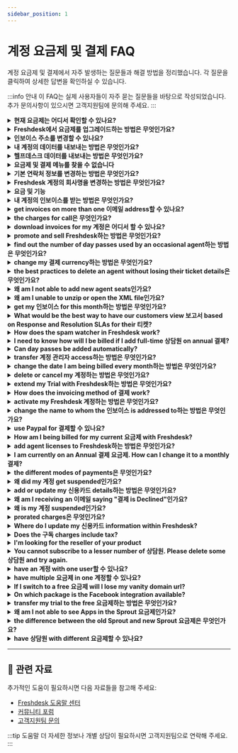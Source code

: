 ```yaml
---
sidebar_position: 1
---
```


# 계정 요금제 및 결제 FAQ

계정 요금제 및 결제에서 자주 발생하는 질문들과 해결 방법을 정리했습니다. 각 질문을 클릭하여 상세한 답변을 확인하실 수 있습니다.

:::info 안내
이 FAQ는 실제 사용자들이 자주 묻는 질문들을 바탕으로 작성되었습니다. 추가 문의사항이 있으시면 고객지원팀에 문의해 주세요.
:::

<details>
<summary><strong>현재 요금제는 어디서 확인할 수 있나요?</strong></summary>

Please navigate to 관리자 -> 계정 -> 요금제 and 결제, and you would be able to see your current 요금제 and the number of 상담원 you're subscribed to. Kindly 참고 that you would have to be an **"계정 관리자" **in order to see the 계정 설정.이곳에서 요금제를 변경하여 다양한 기능을 체험해 볼 수 있습니다.

</details>

<details>
<summary><strong>Freshdesk에서 요금제를 업그레이드하는 방법은 무엇인가요?</strong></summary>

구독 업그레이드는 Freshdesk 계정의 계정 관리자만 아래 단계에 따라 수행할 수 있습니다.-
Navigate to 관리자 from the menu. Under 계정, click on 요금제 and 결제.-
다양한 요금제와 상담원 수를 지정할 수 있는 옵션을 찾을 수 있습니다. Select the "Choose the 요금제" option to proceed with your upgrade.-
For online payments using a 신용카드, check your order summary, 계정, and 결제 information, and provide your 신용카드 details to complete the 결제-
For offline payments please reach out to [결제@freshdesk.com](mailto:결제@freshworks.com) and [지원@freshdesk.com](mailto:지원@freshdesk.com) with your 요금제 upgrade details.![How to upgrade your 요금제 or 구독 in Freshdesk?](https://s3.amazonaws.com/cdn.freshdesk.com/data/헬프데스크/attachments/production/50008398246/original/fFAYjT3Ydw8TRr2YLKViZyxc2EcXsfdG-g.gif?1684475354)Refer to **[this article](https://지원.freshdesk.com/en/지원/solutions/articles/50000006028-how-to-try-a-higher-요금제-on-freshdesk)** to know how you can try a higher 요금제 before upgrading.

</details>

<details>
<summary><strong>인보이스 주소를 변경할 수 있나요?</strong></summary>

Please reach out to **지원/결제@freshdesk.com** in order to change the 인보이스 address. 인보이스가 올바르게 전달될 수 있도록 변경하고자 하는 이메일 주소를 알려주십시오.**참고:** 계정당 하나의 인보이스 주소만 허용됩니다.

</details>

<details>
<summary><strong>내 계정의 데이터를 내보내는 방법은 무엇인가요?</strong></summary>

The 계정 you have with us contains information that you would want a record of and maybe report on in a different tool. For this, please navigate to** 관리자 -> 계정 -> 계정 Details -> Export data. **This allows you to get the entire data in your 계정 which includes your 티켓, solutions, forums and the list of customers in the form of XML. Please have this converted into a readable script at your end with the assistance of developers.Kindly 참고 that an 계정 관리자 is one who would be able to access the accounts tab which would allow one to export 계정 information, access 결제 or buy day passes.계정 관리자 can follow the steps mentioned in this video to export the data참고 자료: https://www.youtube.com/watch?v=DTa_LDg8vng&list=PLsYJ3BsyR4qGFujlW0iDtOBOf4IPVsAqt&index=11

</details>

<details>
<summary><strong>헬프데스크 데이터를 내보내는 방법은 무엇인가요?</strong></summary>

참고 자료: https://www.youtube.com/watch?v=DTa_LDg8vng&list=PLsYJ3BsyR4qGFujlW0iDtOBOf4IPVsAqt&index=11Go to **관리자 -> 계정 -> 계정 Details** >Export data > click on the Export button on this page, to receive the data. The export of the entire 헬프데스크 data can be accessed from Accounts > Accounts exports.![이미지](https://s3.amazonaws.com/cdn.freshdesk.com/data/헬프데스크/attachments/production/41662206/original/oEeq2pPfm_ALUn0FpilQl7bZ7UH8kkzfbw.png?1541576083)Kindly 참고 that an **계정 관리자** is one who would be able to access the accounts tab which would allow one to export 계정 information, access 결제, or buy day passes.To view previously exported data from your 헬프데스크, please navigate to the 관리자> Accounts exports. From here, you can see the export history.You can also see the progress of downloads and directly download the file from this page.![이미지](https://s3.amazonaws.com/cdn.freshdesk.com/data/헬프데스크/attachments/production/50007811367/original/DhfqJe2t4A55w9-7xiv4yizS_vu6J4Ltjg.png?1678349818)A window pops up when you click on the Details button which provides details about the export. The agent can easily see information like the selected time period, ticket fields, contact fields, company fields and other information from here.![이미지](https://s3.amazonaws.com/cdn.freshdesk.com/data/헬프데스크/attachments/production/50007811368/original/ok4WRFgj-72cK5lP6iloDQgHMT8KnlpfHQ.png?1678349819)

</details>

<details>
<summary><strong>요금제 및 결제 메뉴를 찾을 수 없습니다</strong></summary>

요금제 및 결제는 다음 위치에서 확인할 수 있습니다: **관리자 > Accounts**. 이는 해당 계정의 계정 관리자만 접근할 수 있습니다. 이 패널이 보이지 않는다면 계정 관리자가 누구인지 확인할 수 있습니다 by moving to **관리자 > 팀 > 상담원 **프로필을 편집할 수 없는 상담원이 계정 관리자입니다.

</details>

<details>
<summary><strong>기본 연락처 정보를 변경하는 방법은 무엇인가요?</strong></summary>

Please go to 관리자 -> 계정  -> 계정 Details  to change the primary contact details listed here. Kindly 참고 that you would be able to make changes to Name, 이메일 address, and phone details.You would be able to access 계정 설정 only if you are an **"****계정 관리자"** on the 포털.

</details>

<details>
<summary><strong>Freshdesk 계정의 회사명을 변경하는 방법은 무엇인가요?</strong></summary>

Please send an 이메일 to Freshdesk 지원 **(****[지원@freshdesk.com](mailto:지원@freshdesk.com)****)** and we would change your company name from the backend.

</details>

<details>
<summary><strong>요금 및 기능</strong></summary>

Refer to the links below for detailed comparison of various 요금제, its features and pricing:[https://freshdesk.com/pricing](https://freshdesk.com/pricing)[https://freshdesk.com/헬프데스크-features](https://freshdesk.com/헬프데스크-features)

</details>

<details>
<summary><strong>내 계정의 인보이스를 받는 방법은 무엇인가요?</strong></summary>

Here are some simple steps to help you get your 계정 인보이스:1. **Access your 계정 Details**:
To access your 계정 details, you need to have the **계정 관리자 role** associated with your access. Once you have access, navigate to **관리자 > 계정 > 요금제 & 결제**.2. **Add 이메일 address**:
Click '**All**' under '**View Invoices**'. Under the '**Send Invoices to**' option at the right hand side, add the 이메일 address to which you want the invoices sent. This contact will receive monthly and yearly invoices.3. **Contact 결제 지원**:
If you need any help with 결제 or invoices, you can write to [결제@freshworks.com](mailto:결제@freshworks.com). Our 결제 지원 팀 will be happy to assist you with any queries you may have.

</details>

<details>
<summary><strong>get invoices on more than one 이메일 address할 수 있나요?</strong></summary>

Please 참고 that you could have only one primary 이메일 address listed in the **계정 **under **관리자 -> 계정 Details** for receiving invoices from your 계정.You could always contact us **(지원@freshdesk.com)** regarding this so that we could send the 인보이스 to another 이메일 address from our end.

</details>

<details>
<summary><strong>the charges for call은 무엇인가요?</strong></summary>

Refer to the [article](https://www.freshworks.com/freshcaller-cloud-pbx/pricing/call-rates/) to know more about Freshcaller call rates.

</details>

<details>
<summary><strong>download invoices for my 계정은 어디서 할 수 있나요?</strong></summary>

**계정 administrators** (your role on the 포털) would be able to download their Freshdesk 계정 invoices from within the 헬프데스크.Please navigate to **관리자 -> 계정 -> 요금제 and 결제 -> View Invoices** from where you could download them.Kindly 참고 that this is available only for online payments that have a registered card on the 포털. For accounts with **offline** modes of payments (bank transfers and PayPal), contact **지원@freshdesk.com **and we would be able to send them over.

</details>

<details>
<summary><strong>promote and sell Freshdesk하는 방법은 무엇인가요?</strong></summary>

You can become of our resellers and can sign up for it from [https://www.freshworks.com/company/partners/](https://www.freshworks.com/company/partners/)

</details>

<details>
<summary><strong>find out the number of day passes used by an occasional agent하는 방법은 무엇인가요?</strong></summary>

To know the number of day passes used by an Occasional agent, please navigate to **관리자 -> General 설정 -> 상담원 -> Occasional 상담원**. There, you'll find their last-logged-in information along with the day pass usage count.Also, as an **A****ccount 관리자**, you would be able to see the usage in **관리자 -> 계정 설정 -> Day pass **and it could be further filtered by 상담원.

</details>

<details>
<summary><strong>change my 결제 currency하는 방법은 무엇인가요?</strong></summary>

To change your 결제 currency, please send an 이메일 to 결제@freshworks.com. However if your 계정 is on a trial period, then you can change your currency from the 포털 by heading to **관리자 > 계정 > 요금제 and billings.**

</details>

<details>
<summary><strong>the best practices to delete an agent without losing their ticket details은 무엇인가요?</strong></summary>

Sometimes, 상담원 in your organization may leave or move to a different department. In such cases, you can delete those 상담원 after transferring ownership of their 티켓 to other 상담원. When you delete an agent from Freshdesk, all 티켓 assigned to that agent are automatically unassigned, and the agent will be available as a contact in your Freshdesk 계정. Here are two ways to remove an agent without losing their associated ticket details.- [Converting an agent to an occasional agent.](#Converting-an-agent-to-an-occasional-agent.)
- [Assuming the identity of the agent](#Assuming-the-identity-of-the-agent)[](https://docs.google.com/document/d/1Ykod0RKGMjAxJZPYFl1OIHFs4jcerKAgg_49vA05Zos/edit#heading=h.njoufdsbses3)**Converting an agent to an occasional agent.**
You can convert a full-time agent into an occasional agent instead of deleting them and then edit the 이메일 address to a placeholder 이메일 address like: xyz@example.com. This way, you can free up an agent seat and retain the record of 티켓 assigned to the agent. Here’s how you can do it.-
Navigate to 관리자. Choose 팀 and then click on 상담원.-
Click on the Edit option next to the required agent name.-
Under the Edit 상담원 page, choose the Occasional Agent radio button as the Agent type.-
Update the 이메일 address to a placeholder 이메일 address say, [xyz@example.com](mailto:xyz@example.com).-
Click on Update agent to save the changes.![How to convert to an occasional agent in Freshdesk?](https://s3.amazonaws.com/cdn.freshdesk.com/data/헬프데스크/attachments/production/50008538142/original/QPTl0Lu2ufLnGMJGd1uu-ozxY0rwg8upvQ.gif?1686026914)**Assuming the identity of the agent**
As an 관리자, you can [assume the agent's identity](https://지원.freshdesk.com/지원/solutions/articles/97080-deleting-상담원-assuming-identities-and-understanding-role) before deleting the agent and perform a bulk action to re-assign their associated 티켓 to another agent. You can then delete the agent without worrying about the unassigned 티켓 initially assigned to them.
For a detailed demonstration, please watch the video on Youtube on 참고 자료: how to delete 상담원 in Freshdesk.

</details>

<details>
<summary><strong>왜 am I not able to add new agent seats인가요?</strong></summary>

New 상담원 can be added only if the 결제 mode is online, that is, if the 신용카드 information on file is valid for 결제. If you are paying offline, then you can send an 이메일 to 결제@freshworks.com to add new agent seats.

</details>

<details>
<summary><strong>왜 am I unable to unzip or open the XML file인가요?</strong></summary>

When you export the 헬프데스크 data from **관리자 -> 계정 -> 계정 Details -> Export Data, **you would receive a file in the XML format. Please try extracting the file using **WinRAR or WinZip. **Once you’re done extracting, try to use an XML editor and check if you are able to read the file.

</details>

<details>
<summary><strong>get my 인보이스 for this month하는 방법은 무엇인가요?</strong></summary>

The invoices will be sent to the 결제 contact on file by default which would be the 계정 관리자 who created the Freshdesk 계정. You can write to 결제@freshworks.com in case of any further enquiries.

</details>

<details>
<summary><strong>What would be the best way to have our customers view 보고서 based on Response and Resolution SLAs for their 티켓?</strong></summary>

As of now, only Supervisors and Admins will be able to access the **reporting** suite. Customers could generate manual 보고서 using the 'Export' tab option on the ticketing section of the 고객 포털.This report will contain the** basic ticket **parameters like ticket ID, status, description, etc. as well as the fields that are selectively displayed to the customers.

</details>

<details>
<summary><strong>How does the spam watcher in Freshdesk work?</strong></summary>

The spam watcher will check if more than 50 emails have been received from the same 이메일 address in the first 30 minutes; if so, upon the 51st 이메일, the user will be deleted and all emails from them will be sent to the spam folder.After the 60th minute, if emails are still being received from that 이메일 address, the spam watcher will block that ID and Freshdesk will not receive any further emails from them.By leveraging a variety of techniques and filters, we effectively prevent spam and unwanted messages from reaching your 헬프데스크. It's essential to 참고 that our methods and features may have evolved since then. However, here are some common techniques we employ:- Bayesian Filtering: We use Bayesian filtering, which is a statistical approach. It learns from previous spam patterns and user feedback to categorize incoming emails as spam or non-spam. As it processes more emails, it becomes better at identifying spam.
- CAPTCHA: To prevent automated bots from submitting spam 티켓, we have CAPTCHA challenges that require users to prove their humanity by solving visual puzzles or answering questions.
- 이메일 Verification: When customers create new 티켓 via 이메일, we send an 이메일 verification link to confirm the legitimacy of their 이메일 address. This ensures that only genuine 이메일 addresses can submit 티켓.
- Blacklist and Whitelist: You have control over a blacklist to block specific 이메일 addresses or domains known for sending spam. Additionally, you can create a whitelist of trusted sources to ensure 중요 emails aren't marked as spam.
- Ticket Filter Rules using automation: You can set up custom ticket filter rules/automation to automatically handle incoming 티켓 based on specific criteria. These rules help identify potential spam 티켓 for appropriate handling.
- Spam Notifications: We flag incoming 티켓 that appear to be spam and notify 상담원, so they can review and take necessary actions.
- Machine Learning: We leverage machine learning algorithms to analyze various ticket attributes and identify patterns consistent with spam or legitimate queries.Please remember that spam filtering is an ongoing process, and we continuously improve our filters to keep up with evolving spam tactics.

</details>

<details>
<summary><strong>I need to know how will I be billed if I add full-time 상담원 on annual 결제?</strong></summary>

The new 구독 charges for the subsisting period would be charged on pro-rated basis and your 신용카드 will be charged automatically. If payments for your 계정 is made through other accepted 결제 methods, corresponding 인보이스 for proration will be generated.

</details>

<details>
<summary><strong>Can day passes be added automatically?</strong></summary>

Yes, for customers whose card information is already saved on file there is an auto renewal option in the 관리자 page of the 포털. You can go to **관리자 > 계정 > Day passes** and turn ON the auto renewal option. If you are paying offline, then you should write to 결제@freshworks.com.If you are paying through 신용카드, you can add any number of day passes from your end.

</details>

<details>
<summary><strong>transfer 계정 관리자 access하는 방법은 무엇인가요?</strong></summary>

Only another 계정 관리자 can grant the 계정 관리자 Role to an agent in Freshdesk. If you are already an 관리자 in your 헬프데스크, you can identify the 계정 관리자 by navigating to 관리자, 팀, 상담원, and the profile you cannot edit will be that of the 계정 관리자.As an 계정 관리자, you can provide your 계정 관리자 access to another agent by following the steps below.-
Navigate to 관리자. Click on 팀 and then select 상담원.-
Click on Edit next to the agent to whom you wish to transfer the 계정 관리자 access.-
Go to the Roles section under the Edit Agent page.-
Select 계정 관리자 option from the dropdown.-
Click on Update agent to save the changes.![How to provide your 계정 관리자 access to another agent?](https://s3.amazonaws.com/cdn.freshdesk.com/data/헬프데스크/attachments/production/50008538085/original/vMph8UnGN3REUvjl6nq0EJG4J5GYWWwu5Q.gif?1686026224)Now, this agent is also an 계정 관리자 and has all the 헬프데스크 accesses, including managing the accounts and 결제.Here is a video demonstration to learn more on 참고 자료: how to change organization 관리자 in Freshdesk.If you have any further questions or clarifications, please drop an 이메일 to [지원@freshdesk.com](mailto:지원@freshdesk.com) and our Product Specialist will be happy to assist you.

</details>

<details>
<summary><strong>change the date I am being billed every month하는 방법은 무엇인가요?</strong></summary>

To change the 결제 date please write to 결제@freshworks.com.

</details>

<details>
<summary><strong>delete or cancel my 계정하는 방법은 무엇인가요?</strong></summary>

계정 cancellations can be requested by the 계정 Administrators of your Freshdesk 계정:-
24 hours before Freshdesk suspends your 계정 and-
14 days (2 weeks) before Freshdesk permanently deletes your 계정 and 계정 data.We recommend exporting your 계정 data before canceling your Freshdesk 계정, because based on the size of your 계정, the export can take up to 10 business days.As an 계정 관리자:-
**Navigate to ****관리자**** > 계정 > 계정 Details****.**-
Under the 계정 Status section, click on the Cancel 계정 button.-
**Select a reason for canceling your Freshdesk 계정 and click Request cancellation**.Your part is done. A representative will reach out to you to 지원 you with your cancellation request.To reactivate your Freshdesk 계정, contact 지원@freshdesk.com within 14 days of 계정 cancellation.

</details>

<details>
<summary><strong>extend my Trial with Freshdesk하는 방법은 무엇인가요?</strong></summary>

Please write to your **계정 Manager **or send in a ticket to sales@freshdesk.com requesting for a trial extension. Kindly do mention your **계정 details** (URL, company name and such) in the 이메일 for a quick and efficient assistance.Your 계정 Manager would get in touch with you to discuss the possibility of a **trial extension**.

</details>

<details>
<summary><strong>How does the invoicing method of 결제 work?</strong></summary>

Invoicing method of 결제 is done by bank transfer and PayPal.

</details>

<details>
<summary><strong>activate my Freshdesk 계정하는 방법은 무엇인가요?</strong></summary>

Once you create your 계정 with Freshdesk, you will receive an activation 이메일 to the 이메일 address given as **"Contact Information"**. This activation 이메일 contains an **Activation Link/Code** that will authenticate your information with us.The 관리자 of the 계정 has to visit this link to activate their Freshdesk 계정, by verifying the contact information.

</details>

<details>
<summary><strong>change the name to whom the 인보이스 is addressed to하는 방법은 무엇인가요?</strong></summary>

Please write to 결제@freshworks.com to change the name to whom the 인보이스 is addressed to.

</details>

<details>
<summary><strong>use Paypal for 결제할 수 있나요?</strong></summary>

Yes, to use this 결제 option, you should have a PayPal Business 계정. Our PayPal ID is paypal@freshdesk.com. Please write to 결제@freshworks.com for further information.

</details>

<details>
<summary><strong>How am I being billed for my current 요금제 with Freshdesk?</strong></summary>

The 요금제 in Freshdesk are priced based on the number of 상담원 added to your 계정 and vary based on the 결제 cycle you choose.You could also opt for an annual pricing structure for which there are slight variations in the pricing. Kindly navigate to [**https://freshdesk.com/pricing**](https://freshdesk.com/pricing)** **in order to see this for each 요금제.

</details>

<details>
<summary><strong>add agent licenses to Freshdesk하는 방법은 무엇인가요?</strong></summary>

As an 계정 관리자 of your Freshdesk 계정, you can add more 상담원 by purchasing additional agent seats by following the steps below.-
Navigate to 관리자. Under 계정, select 요금제 and 결제.-
Choose the 요금제 you're on, which displays the number of agent seats.-
Edit the number of agent seats you wish to add and select Proceed to 결제.-
Check your order summary, 계정, and 결제 information, and provide your 신용카드 details to complete the 결제.-
After the 결제 is authorized, the requested number of agent seats will be added to your 계정.![How to Add agent seats in Freshdesk?](https://s3.amazonaws.com/cdn.freshdesk.com/data/헬프데스크/attachments/production/50008538306/original/8zcuIQ3JBMKYT1X-eYxqdDlx0RmOpFnEdg.gif?1686028502)For offline 결제, please reach out to [결제@freshworks.com](mailto:결제@freshworks.com) and provide the number of 상담원 you wish to add to your 계정.The new 구독 charges for the current 결제 period will be charged on a pro-rated basis to your 신용카드 automatically. If you have made payments for your 계정 through other accepted 결제 methods, you will receive a corresponding 인보이스 for pro-ration.If the 결제 is completed but you cannot add 상담원, please contact our 지원 팀 for assistance.

</details>

<details>
<summary><strong>I am currently on an Annual 결제 요금제. How can I change it to a monthly 결제?</strong></summary>

If you're paying through a 신용카드 and the card information is on file, you can switch to a monthly 요금제 by following the steps below.- Go to **관리자 > 계정 > 요금제 and 결제**.
- Click on **Edit** **결제** to change the 결제 cycle.
- Next to 결제, select the **Monthly** option from the dropdown.
- Click **Update 요금제**.![Changing the 결제 cycle from Annual to Monthly.](https://s3.amazonaws.com/cdn.freshdesk.com/data/헬프데스크/attachments/production/50007982990/original/hmik6xA7VVVZFKSfSc9eJ35cHgtrxU8kWQ.gif?1680077577)
But if you are paying offline, please drop an 이메일 to 결제@freshworks.com.

</details>

<details>
<summary><strong>the different modes of payments은 무엇인가요?</strong></summary>

The different modes of payments are 신용카드 payments, bank transfer and PayPal.

</details>

<details>
<summary><strong>왜 did my 계정 get suspended인가요?</strong></summary>

Your 계정 can get suspended either because your trial period has ended or if the 결제 was not successful while processing the renewal.You would still be able to 로그인 and receive 티켓, but the entire 헬프데스크 would be on **read-only** mode, i.e. you would not be able to update/respond to 티켓. If you are an Agent/Supervisor/관리자, you will see this 오류 message: '**Limited access: Your 계정 has been suspended. Contact your 계정 관리자 to reactivate**'.계정 Administrators will see this 오류 message: '**Limited access: Your 계정 has been suspended. Click here to pay and reactivate**'. Clicking on '**here**' will take you (계정 관리자) to the 요금제 & Billings page inside your Freshdesk 계정.Alternatively, you can 이메일 **지원@freshdesk.com** so we can route you to the 결제 팀 to get your 계정 up and running.

</details>

<details>
<summary><strong>add or update my 신용카드 details하는 방법은 무엇인가요?</strong></summary>

To update your 신용카드 details in your Freshdesk 계정,- Go to **관리자 > 계정 > 요금제 and Billings**.
- Click on '**Proceed to 결제'** under the 요금제 you wish to select and provide your card details under the 신용카드 information.![Updating your 신용카드 details in Freshdesk.](https://s3.amazonaws.com/cdn.freshdesk.com/data/헬프데스크/attachments/production/50007982297/original/DqRsru6z9OZ-11RbG27OqYUqSEd07x-fug.gif?1680073785)- To update your 신용카드 information, click on '**Change**' under the 결제 Information section and provide your card details under the 신용카드 information section.![Updating your 신용카드 details in Freshdesk.](https://s3.amazonaws.com/cdn.freshdesk.com/data/헬프데스크/attachments/production/50007982344/original/MVahrTxmk8Rb9Vi5XUzfTKOdu1SlhOMLUw.gif?1680073887)
Once the 신용카드 information is saved, the card will be billed automatically, and an 인보이스 from our end will be sent to the 결제 contact on file by default.**참고**: You can also notify us of any change in your 신용카드 or other 결제 계정 information, either by updating your 계정 or emailing us at [결제@freshworks.com](mailto:결제@freshworks.com).

</details>

<details>
<summary><strong>왜 am I receiving an 이메일 saying "결제 is Declined"인가요?</strong></summary>

This would be because of **authorization failure** from your **bank**, during the transaction. Please contact your bank to request them to allow the 결제, which would sort this out for you.If you continue to face this 문제, kindly contact us by sending an 이메일 to **결제@freshdesk.com. **One of our 상담원 would get in contact with you to assist and resolve this for you.

</details>

<details>
<summary><strong>왜 is my 계정 suspended인가요?</strong></summary>

Your 계정 can get suspended either because your trial period has ended or if the 결제 was not successful while processing the renewal.The 포털 will try to charge your card for renewal and if the card has expired or not authorised, the 계정 gets suspended after 4 successive attempt on 4 successive days. In theses cases, you can 이메일 [결제@freshworks.com](mailto:결제@freshworks.com) so that we can extend your dunning (card-charging process) period temporarily.

</details>

<details>
<summary><strong>prorated charges은 무엇인가요?</strong></summary>

Proration is done for the calculation of charges for the newly subscribed items (요금제, agent seats or add-ons) for the remaining portion of the current 결제 period.Upon upgrade, the new 구독 charges for the subsisting month would be charged on pro-rated basis and your 신용카드 will be charged automatically. If payments for your 계정 is made through other accepted 결제 methods, corresponding 인보이스 for proration will be generated.

</details>

<details>
<summary><strong>Where do I update my 신용카드 information within Freshdesk?</strong></summary>

You could add your 신용카드 details within Freshdesk, under **관리자 > 계정 > 요금제 & 결제 > Choose 요금제 > Proceed to 결제**. Once the 신용카드 information is saved, the card would be billed automatically, for which Freshdesk would send you an 인보이스.

</details>

<details>
<summary><strong>Does the 구독 charges include tax?</strong></summary>

Unless otherwise stated, the 구독 Charges do not include any taxes, levies, duties or similar governmental assessments, including value-added, sales, use or withholding taxes assessable by any local, state, provincial or foreign jurisdiction (collectively 'Taxes').

</details>

<details>
<summary><strong>I'm looking for the reseller of your product</strong></summary>

You can find our Resellers across the globe here [https://www.freshworks.com/company/partners/find-partners/](https://www.freshworks.com/company/partners/find-partners/)

</details>

<details>
<summary><strong>You cannot subscribe to a lesser number of 상담원. Please delete some 상담원 and try again.</strong></summary>

This is because you already have a specific amount of full-time 상담원 and only if one of them is made an occasional agent (who would log in using day passes) or if you delete the agent(티켓 assigned to the agent would get unassigned) would you be able to decrease the full-time agent seat count under **관리자 > 계정 > 요금제 and Billings.**

</details>

<details>
<summary><strong>have an 계정 with one user할 수 있나요?</strong></summary>

Yes, you can purchase just one agent seat and make use of the features of Freshdesk.

</details>

<details>
<summary><strong>have multiple 요금제 in one 계정할 수 있나요?</strong></summary>

You can choose only one 요금제 for an 계정 and use its features.

</details>

<details>
<summary><strong>If I switch to a free 요금제 will I lose my vanity domain url?</strong></summary>

The feature to add a vanity URL is available only from the Blossom 요금제 and therefore if the 계정 is downgraded to the Sprout 요금제, you will not be able to make use of the Vanity URL.

</details>

<details>
<summary><strong>On which package is the Facebook integration available?</strong></summary>

Facebook integration is available from the **Free/Sprout** 요금제 where you can integrate only one Facebook page. From the **Blossom/Growth** 요금제 you can integrate multiple Facebook pages to your Freshdesk 계정.

</details>

<details>
<summary><strong>transfer my trial to the free 요금제하는 방법은 무엇인가요?</strong></summary>

Go to **관리자 > 계정 > 요금제 and billings** > change the 요금제 to Free.

</details>

<details>
<summary><strong>왜 am I not able to see Apps in the Sprout 요금제인가요?</strong></summary>

We recently revised the 요금제 and pricing for Freshdesk and in the new one, the **Free/Sprout** 요금제 **doesn't 지원 apps**. Here is the link to the features that are available in the new 요금제: [https://freshdesk.com/헬프데스크-features](https://freshdesk.com/헬프데스크-features)

</details>

<details>
<summary><strong>the difference between the old Sprout and new Sprout 요금제은 무엇인가요?</strong></summary>

There are a few differences in the New Sprout 2017 요금제 when compared to the previous version of Sprout.** Features****Sprout 요금제****Old Sprout 요금제**AgentsUnlimited3 free agentsSplit TicketsNoYesAdd as WatcherNoYesTraffic Cop NoYes
Custom Ticket Views
NoYesShared Views NoYesSupervisorNoYesObserver NoYesSLA ReminderNoYes
SLA Violation Escalation
NoYesEmail CommandsNoYesAssume IdentityNoYes
Agent 포털 Rebranding
NoYes
access to Custom Apps
NoYes
Auto Suggest solutions on the 고객 포털 while creating a new ticket
NoYes
Custom Ticket Fields
NoYes
Reporting on Custom Fields
NoYes
Custom Company Fields
NoYes
Custom Contact Fields
NoYesCustom StatusesNoYes
Auto Refresh Ticket List
NoYes
Occasional 상담원
NoYes
BASIC SOCIAL = ( 1 FB 계정)
YesNo

</details>

<details>
<summary><strong>have 상담원 with different 요금제할 수 있나요?</strong></summary>

You cannot have different 상담원 in different 요금제. Since the 요금제 and the features are 계정-based you will have to purchase all the agent seats in the same 요금제.

</details>

---

## 🔗 관련 자료

추가적인 도움이 필요하시면 다음 자료들을 참고해 주세요:

- [Freshdesk 도움말 센터](https://support.freshdesk.com)
- [커뮤니티 포럼](https://community.freshworks.com)
- [고객지원팀 문의](mailto:support@freshdesk.com)

:::tip 도움말
더 자세한 정보나 개별 상담이 필요하시면 고객지원팀으로 연락해 주세요.
:::
